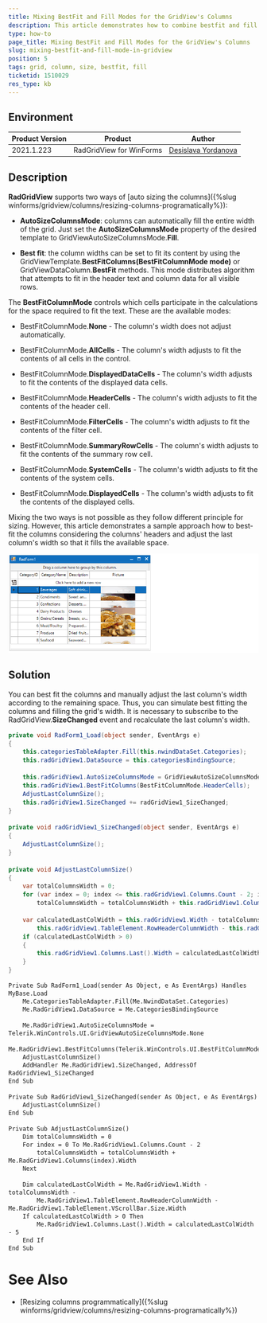 ```yaml
---
title: Mixing BestFit and Fill Modes for the GridView's Columns
description: This article demonstrates how to combine bestfit and fill modes for the columns in RadGridView  
type: how-to
page_title: Mixing BestFit and Fill Modes for the GridView's Columns  
slug: mixing-bestfit-and-fill-mode-in-gridview
position: 5
tags: grid, column, size, bestfit, fill
ticketid: 1510029
res_type: kb
---
```



## Environment
|Product Version|Product|Author|
|----|----|----|
|2021.1.223|RadGridView for WinForms|[Desislava Yordanova](https://www.telerik.com/blogs/author/desislava-yordanova)|

## Description

**RadGridView** supports two ways of [auto sizing the columns]({%slug winforms/gridview/columns/resizing-columns-programatically%}):

- **AutoSizeColumnsMode**: columns can automatically fill the entire width of the grid. Just set the **AutoSizeColumnsMode** property of the desired template to GridViewAutoSizeColumnsMode.**Fill**.

- **Best fit**: the column widths can be set to fit its content by using the GridViewTemplate.**BestFitColumns(BestFitColumnMode mode)** or GridViewDataColumn.**BestFit** methods. This mode distributes algorithm that attempts to fit in the header text and column data for all visible rows.  

The **BestFitColumnMode** controls which cells participate in the calculations for the space required to fit the text. These are the available modes:

* BestFitColumnMode.**None** - The column's width does not adjust automatically.

* BestFitColumnMode.**AllCells** - The column's width adjusts to fit the contents of all cells in the control.

* BestFitColumnMode.**DisplayedDataCells** - The column's width adjusts to fit the contents of the displayed data cells.

* BestFitColumnMode.**HeaderCells** - The column's width adjusts to fit the contents of the header cell.

* BestFitColumnMode.**FilterCells** - The column's width adjusts to fit the contents of the filter cell.

* BestFitColumnMode.**SummaryRowCells** - The column's width adjusts to fit the contents of the summary row cell.

* BestFitColumnMode.**SystemCells** - The column's width adjusts to fit the contents of the system cells.

* BestFitColumnMode.**DisplayedCells** - The column's width adjusts to fit the contents of the displayed cells.

Mixing the two ways is not possible as they follow different principle for sizing. However, this article demonstrates a sample approach how to best-fit the columns considering the columns' headers and adjust the last column's width so that it fills the available space. 

![mixing-bestfit-and-fill-mode-in-gridview001](images/mixing-bestfit-and-fill-mode-in-gridview001.gif)

## Solution

You can best fit the columns and manually adjust the last column's width according to the remaining space. Thus, you can simulate best fitting the columns and filling the grid's width. It is necessary to subscribe to the RadGridView.**SizeChanged** event and recalculate the last column's width.
 

 
````C#
private void RadForm1_Load(object sender, EventArgs e)
{ 
    this.categoriesTableAdapter.Fill(this.nwindDataSet.Categories);
    this.radGridView1.DataSource = this.categoriesBindingSource;

    this.radGridView1.AutoSizeColumnsMode = GridViewAutoSizeColumnsMode.None;
    this.radGridView1.BestFitColumns(BestFitColumnMode.HeaderCells);
    AdjustLastColumnSize();
    this.radGridView1.SizeChanged += radGridView1_SizeChanged;
}

private void radGridView1_SizeChanged(object sender, EventArgs e)
{
    AdjustLastColumnSize();
}

private void AdjustLastColumnSize()
{
    var totalColumnsWidth = 0;
    for (var index = 0; index <= this.radGridView1.Columns.Count - 2; index++)
        totalColumnsWidth = totalColumnsWidth + this.radGridView1.Columns[index].Width;

    var calculatedLastColWidth = this.radGridView1.Width - totalColumnsWidth - 
        this.radGridView1.TableElement.RowHeaderColumnWidth - this.radGridView1.TableElement.VScrollBar.Size.Width;
    if (calculatedLastColWidth > 0)
    {
        this.radGridView1.Columns.Last().Width = calculatedLastColWidth - 5; 
    }
}


````
````VB.NET
Private Sub RadForm1_Load(sender As Object, e As EventArgs) Handles MyBase.Load
    Me.CategoriesTableAdapter.Fill(Me.NwindDataSet.Categories)
    Me.RadGridView1.DataSource = Me.CategoriesBindingSource

    Me.RadGridView1.AutoSizeColumnsMode = Telerik.WinControls.UI.GridViewAutoSizeColumnsMode.None
    Me.RadGridView1.BestFitColumns(Telerik.WinControls.UI.BestFitColumnMode.HeaderCells)
    AdjustLastColumnSize()
    AddHandler Me.RadGridView1.SizeChanged, AddressOf RadGridView1_SizeChanged
End Sub

Private Sub RadGridView1_SizeChanged(sender As Object, e As EventArgs)
    AdjustLastColumnSize()
End Sub

Private Sub AdjustLastColumnSize()
    Dim totalColumnsWidth = 0
    For index = 0 To Me.RadGridView1.Columns.Count - 2
        totalColumnsWidth = totalColumnsWidth + Me.RadGridView1.Columns(index).Width
    Next

    Dim calculatedLastColWidth = Me.RadGridView1.Width - totalColumnsWidth -
        Me.RadGridView1.TableElement.RowHeaderColumnWidth - Me.RadGridView1.TableElement.VScrollBar.Size.Width
    If calculatedLastColWidth > 0 Then
        Me.RadGridView1.Columns.Last().Width = calculatedLastColWidth - 5
    End If
End Sub

````

# See Also

* [Resizing columns programmatically]({%slug winforms/gridview/columns/resizing-columns-programatically%})  


